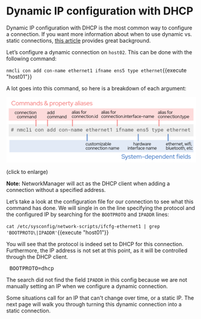 # Dynamic IP configuration with DHCP

Dynamic IP configuration with DHCP is the most common way to configure a connection.
If you want more information about when to use dynamic vs.
static connections, [this article](https://www.redhat.com/sysadmin/static-dynamic-ip-1) provides great background.

Let’s configure a dynamic connection on `host02`. This can be done with
the following command:

`nmcli con add con-name ethernet1 ifname ens5 type ethernet`{{execute "host01"}}

A lot goes into this command, so here is a breakdown of each argument:

![con add breakdown](./assets/conAddBreakdown.png)

(click to enlarge)

**Note:** NetworkManager will act as the DHCP client when adding a connection
without a specified address.

Let’s take a look at the configuration file for our connection to see
what this command has done. We will single in on the line specifying the
protocol and the configured IP by searching for the `BOOTPROTO` and
`IPADDR` lines:

`cat /etc/sysconfig/network-scripts/ifcfg-ethernet1 | grep 'BOOTPROTO\|IPADDR'`{{execute "host01"}}

You will see that the protocol is indeed set to DHCP for this connection.
Furthermore, the IP address is not set at this point, as it will be controlled
through the DHCP client.

<pre class=file> BOOTPROTO=dhcp </pre>

The search did not find the field `IPADDR` in this config because we are not
manually setting an IP when we configure a dynamic connection.

Some situations call for an IP that can't change over time, or a static IP.
The next page will walk you through turning this dynamic connection into a
static connection.
